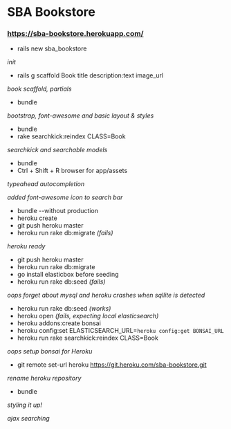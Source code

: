 # SBA Bookstore

### https://sba-bookstore.herokuapp.com/

- rails new sba_bookstore

*init*

- rails g scaffold Book title description:text image_url

*book scaffold, partials*

- bundle

*bootstrap, font-awesome and basic layout & styles*

- bundle
- rake searchkick:reindex CLASS=Book

*searchkick and searchable models*

- bundle
- Ctrl + Shift + R browser for app/assets

*typeahead autocompletion*

*added font-awesome icon to search bar*

- bundle --without production
- heroku create
- git push heroku master
- heroku run rake db:migrate *(fails)*

*heroku ready*

- git push heroku master
- heroku run rake db:migrate
- go install elasticbox before seeding
- heroku run rake db:seed *(fails)*

*oops forget about mysql and heroku crashes when sqllite is detected*

- heroku run rake db:seed *(works)*
- heroku open *(fails, expecting local elasticsearch)*
- heroku addons:create bonsai
- heroku config:set ELASTICSEARCH_URL=`heroku config:get BONSAI_URL`
- heroku run rake searchkick:reindex CLASS=Book

*oops setup bonsai for Heroku*

- git remote set-url heroku https://git.heroku.com/sba-bookstore.git

*rename heroku repository*

- bundle

*styling it up!*

*ajax searching*
